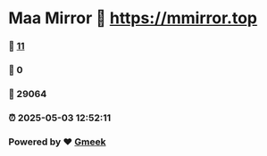 # Maa Mirror :link: https://mmirror.top 
### :page_facing_up: [11](https://mmirror.top/tag.html) 
### :speech_balloon: 0 
### :hibiscus: 29064 
### :alarm_clock: 2025-05-03 12:52:11 
### Powered by :heart: [Gmeek](https://github.com/Meekdai/Gmeek)
